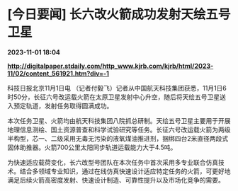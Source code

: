 # [今日要闻] 长六改火箭成功发射天绘五号卫星

**2023-11-01 18:04**

**http://digitalpaper.stdaily.com/http_www.kjrb.com/kjrb/html/2023-11/02/content_561921.htm?div=-1**

 科技日报北京11月1日电 （记者付毅飞）记者从中国航天科技集团获悉，11月1日6时50分，长征六号改运载火箭在太原卫星发射中心升空，随后将天绘五号卫星送入预定轨道，发射任务取得圆满成功。

 本次任务卫星、火箭均由航天科技集团八院抓总研制。天绘五号卫星主要用于开展地理信息测绘、国土资源普查和科学试验研究等任务。长征六号改运载火箭为两级半构型，芯一、二级采用无毒无污染的液氧煤油推进剂，捆绑四台2米直径两段式固体助推器。火箭700公里太阳同步轨道运载能力大于4.5吨。

 为快速适应载荷变化，长六改型号团队在本次任务中首次采用多专业联合仿真技术。结合多领域专业知识，通过在线仿真快速设计适应特定任务的火箭，可更好地满足后续火箭高密度发射、快速设计制造、可靠性提升以及市场化竞争的需要。